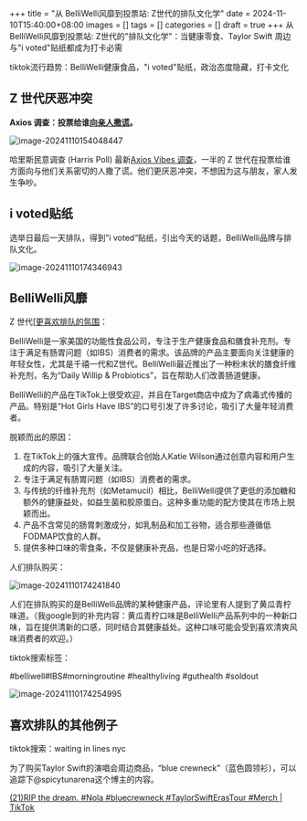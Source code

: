 +++
title = "从 BelliWelli风靡到投票站: Z世代的排队文化学"
date = 2024-11-10T15:40:00+08:00
images = []
tags = []
categories = []
draft = true
+++
从 BelliWelli风靡到投票站: Z世代的"排队文化学"：当健康零食、Taylor Swift 周边与"i voted"贴纸都成为打卡必需

tiktok流行趋势：BelliWelli健康食品，"i voted"贴纸，政治态度隐藏，打卡文化

<!--more-->
## Z 世代厌恶冲突
**Axios 调查：投票给谁[向亲人撒谎](https://www.axios.com/2024/10/30/election-gen-z-voting-lies)。**

![image-20241110154048447](/images/2024-11-10-zgen-queue-culture.assets/image-20241110154048447.png)

哈里斯民意调查 (Harris Poll) 最新[Axios Vibes 调查](https://www.axios.com/politics-policy/axios-vibes)，一半的 Z 世代在投票给谁方面向与他们关系密切的人撒了谎。他们更厌恶冲突，不想因为这与朋友，家人发生争吵。

## i voted贴纸

选举日最后一天排队，得到”i voted“贴纸，引出今天的话题，BelliWelli品牌与排队文化。

![image-20241110174346943](/images/2024-11-10-zgen-queue-culture.assets/image-20241110174346943.png)

## BelliWelli风靡

Z 世代[[更喜欢排队的氛围](https://www.tiktok.com/search?q=waitinginlinesnyc&t=1730914379868)：

BelliWelli是一家美国的功能性食品公司，专注于生产健康食品和膳食补充剂。专注于满足有肠胃问题（如IBS）消费者的需求。该品牌的产品主要面向关注健康的年轻女性，尤其是千禧一代和Z世代。BelliWelli最近推出了一种粉末状的膳食纤维补充剂，名为“Daily Willip & Probiotics”，旨在帮助人们改善肠道健康。

BelliWelli的产品在TikTok上很受欢迎，并且在Target商店中成为了病毒式传播的产品。特别是“Hot Girls Have IBS”的口号引发了许多讨论，吸引了大量年轻消费者。

脱颖而出的原因：

1. 在TikTok上的强大宣传。品牌联合创始人Katie Wilson通过创意内容和用户生成的内容，吸引了大量关注。
2. 专注于满足有肠胃问题（如IBS）消费者的需求。
3. 与传统的纤维补充剂（如Metamucil）相比，BelliWelli提供了更低的添加糖和额外的健康益处，如益生菌和胶原蛋白。这种多重功能的配方使其在市场上脱颖而出。
4. 产品不含常见的肠胃刺激成分，如乳制品和加工谷物，适合那些遵循低FODMAP饮食的人群。
5. 提供多种口味的零食条，不仅是健康补充品，也是日常小吃的好选择。

人们排队购买：

![image-20241110174241840](/images/2024-11-10-zgen-queue-culture.assets/image-20241110174241840.png)

人们在排队购买的是BelliWelli品牌的某种健康产品，评论里有人提到了黄瓜青柠味道。（我google到的补充内容：黄瓜青柠口味是BelliWelli产品系列中的一种新口味，旨在提供清新的口感，同时结合其健康益处。这种口味可能会受到喜欢清爽风味消费者的欢迎。）

tiktok搜索标签：

#belliwell#IBS#morningroutine 
#healthyliving #guthealth
#soldout

![image-20241110174254995](/images/2024-11-10-zgen-queue-culture.assets/image-20241110174254995.png)


## 喜欢排队的其他例子

tiktok搜索：waiting in lines nyc

为了购买Taylor Swift的演唱会周边商品，“blue crewneck”（蓝色圆领衫），可以追踪下@spicytunarena这个博主的内容。



[(21)RIP the dream. #Nola #bluecrewneck #TaylorSwiftErasTour #Merch | TikTok](https://www.tiktok.com/@alelaguna_09/video/7429764183903735083?lang=zh-Hans&q=waitinginlinesnyc&t=1731227550002)



